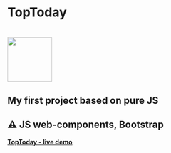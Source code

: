 # TopToday
# <img src="https://ekarakaptan.github.io/toptoday/public/favicon.png" width="100">
## My first project based on pure JS 
## :warning: JS web-components, Bootstrap

[**TopToday - live demo**](https://ekarakaptan.github.io/toptoday/public/)
